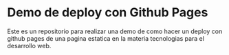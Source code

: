 # Demo de deploy con Github Pages

Este es un repositorio para realizar una demo de como hacer un deploy con github pages de una pagina estatica en la materia tecnologias para el desarrollo web.